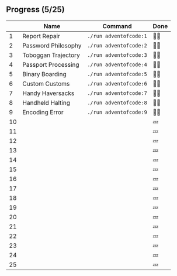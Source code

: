 ## Progress (5/25)

|     | Name | Command | Done    |
| --- | -----| ------- | ------- |
| 1   | Report Repair | `./run adventofcode:1` | :star2::star2:  |
| 2   | Password Philosophy | `./run adventofcode:2` | :star2::star2: |
| 3   | Toboggan Trajectory | `./run adventofcode:3` | :star2::star2: |
| 4   | Passport Processing | `./run adventofcode:4` | :star2::star2: |
| 5   | Binary Boarding | `./run adventofcode:5` | :star2::star2:   |
| 6   | Custom Customs | `./run adventofcode:6` | :star2::star2:   |
| 7   | Handy Haversacks | `./run adventofcode:7` | :star2::star2:   |
| 8   | Handheld Halting | `./run adventofcode:8` | :star2::star2:   |
| 9   | Encoding Error | `./run adventofcode:9` | :star2::star2:  |
| 10  | | | :zzz:   |
| 11  | | | :zzz:   |
| 12  | | | :zzz:   |
| 13  | | | :zzz:   |
| 14  | | | :zzz:   |
| 15  | | | :zzz:   |
| 16  | | | :zzz:   |
| 17  | | | :zzz:   |
| 18  | | | :zzz:   |
| 19  | | | :zzz:   |
| 20  | | | :zzz:   |
| 21  | | | :zzz:   |
| 22  | | | :zzz:   |
| 23  | | | :zzz:   |
| 24  | | | :zzz:   |
| 25  | | | :zzz:   |
